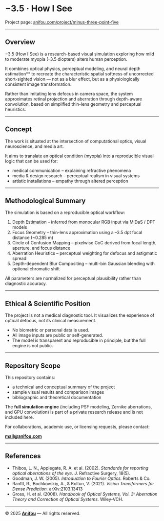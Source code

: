 # −3.5 · How I See

Project page: [anifou.com/project/minus-three-point-five](https://www.anifou.com/project/minus-three-point-five)

---

## Overview

−3.5 (How I See) is a research-based visual simulation exploring how mild to moderate myopia (–3.5 diopters) alters human perception.  

It combines optical physics, perceptual modeling, and neural depth estimation** to recreate the characteristic spatial softness of uncorrected short-sighted vision — not as a blur effect, but as a physiologically consistent image transformation.

Rather than imitating lens defocus in camera space, the system approximates retinal projection and aberration through depth-aware convolution, based on simplified thin-lens geometry and perceptual heuristics.

---

## Concept

The work is situated at the intersection of computational optics, visual neuroscience, and media art.  

It aims to translate an optical condition (myopia) into a reproducible visual logic that can be used for:

- medical communication – explaining refractive phenomena  
- media & design research – perceptual realism in visual systems  
- artistic installations – empathy through altered perception  

---

## Methodological Summary

The simulation is based on a reproducible optical workflow:

1. Depth Estimation – inferred from monocular RGB input via MiDaS / DPT models  
2. Focus Geometry – thin-lens approximation using a –3.5 dpt focal distance (~0.285 m)  
3. Circle of Confusion Mapping – pixelwise CoC derived from focal length, aperture, and focus distance  
4. Aberration Heuristics – perceptual weighting for defocus and astigmatic spread  
5. Depth-dependent Blur Compositing – multi-bin Gaussian blending with optional chromatic shift  

All parameters are normalized for perceptual plausibility rather than diagnostic accuracy.

---

## Ethical & Scientific Position

The project is not a medical diagnostic tool. It visualizes the experience of optical defocus, not its clinical measurement.

- No biometric or personal data is used.  
- All image inputs are public or self-generated.  
- The model is transparent and reproducible in principle, but the full engine is not public.

---

## Repository Scope

This repository contains:
- a technical and conceptual summary of the project  
- sample visual results and comparison images  
- bibliographic and theoretical documentation

The **full simulation engine** (including PSF modeling, Zernike aberrations, and GPU convolution) 
is part of a private research release and is not included here.

For collaborations, academic use, or licensing requests, please contact:

**mail@anifou.com**

---

## References

- Thibos, L. N., Applegate, R. A. et al. (2002). *Standards for reporting optical aberrations of the eye.* J. Refractive Surgery, 18(5).  
- Goodman, J. W. (2005). *Introduction to Fourier Optics.* Roberts & Co.  
- Ranftl, R., Bochkovskiy, A., & Koltun, V. (2021). *Vision Transformers for Dense Prediction.* arXiv:2103.13413  
- Gross, H. et al. (2008). *Handbook of Optical Systems, Vol. 3: Aberration Theory and Correction of Optical Systems.* Wiley-VCH.  

---

© 2025 [**Anifou**](https://www.anifou.com) — All rights reserved.  
